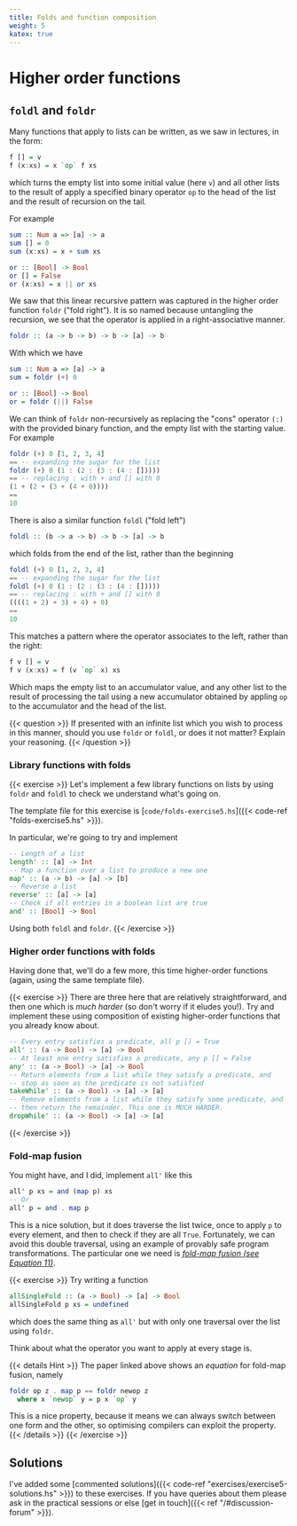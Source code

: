 ```yaml
---
title: Folds and function composition
weight: 5
katex: true
---
```


# Higher order functions

## `foldl` and `foldr`
Many functions that apply to lists can be written, as we saw in
lectures, in the form:

```hs
f [] = v
f (x:xs) = x `op` f xs
```

which turns the empty list into some initial value (here `v`) and all
other lists to the result of apply a specified binary operator `op` to
the head of the list and the result of recursion on the tail.

For example

```hs
sum :: Num a => [a] -> a
sum [] = 0
sum (x:xs) = x + sum xs

or :: [Bool] -> Bool
or [] = False
or (x:xs) = x || or xs
```

We saw that this linear recursive pattern was captured in the higher
order function `foldr` ("fold right"). It is so named because
untangling the recursion, we see that the operator is applied in a
right-associative manner.

```hs
foldr :: (a -> b -> b) -> b -> [a] -> b
```
With which we have
```hs
sum :: Num a => [a] -> a
sum = foldr (+) 0

or :: [Bool] -> Bool
or = foldr (||) False
```

We can think of `foldr` non-recursively as replacing the "cons"
operator `(:)` with the provided binary function, and the empty list
with the starting value. For example
```hs
foldr (+) 0 [1, 2, 3, 4]
== -- expanding the sugar for the list
foldr (+) 0 (1 : (2 : (3 : (4 : []))))
== -- replacing : with + and [] with 0
(1 + (2 + (3 + (4 + 0))))
==
10
```

There is also a similar function `foldl` ("fold left")
```hs
foldl :: (b -> a -> b) -> b -> [a] -> b
```
which folds from the end of the list, rather than the beginning
```hs
foldl (+) 0 [1, 2, 3, 4]
== -- expanding the sugar for the list
foldl (+) 0 (1 : (2 : (3 : (4 : []))))
== -- replacing : with + and [] with 0
((((1 + 2) + 3) + 4) + 0)
==
10
```

This matches a pattern where the operator associates to the left,
rather than the right:
```hs
f v [] = v
f v (x:xs) = f (v `op` x) xs
```
Which maps the empty list to an accumulator value, and any other list
to the result of processing the tail using a new accumulator obtained
by appling `op` to the accumulator and the head of the list.

{{< question >}}
If presented with an infinite list which you wish to process in this
manner, should you use `foldr` or `foldl`, or does it not matter?
Explain your reasoning.
{{< /question >}}

### Library functions with folds
{{< exercise >}}
Let's implement a few library functions on lists by using `foldr` and
`foldl` to check we understand what's going on.

The template file for this exercise is [`code/folds-exercise5.hs`]({{<
code-ref "folds-exercise5.hs" >}}).

In particular, we're going to try and implement

```hs
-- Length of a list
length' :: [a] -> Int
-- Map a function over a list to produce a new one
map' :: (a -> b) -> [a] -> [b]
-- Reverse a list
reverse' :: [a] -> [a]
-- Check if all entries in a boolean list are true
and' :: [Bool] -> Bool
```
Using both `foldl` and `foldr`.
{{< /exercise >}}


### Higher order functions with folds

Having done that, we'll do a few more, this time higher-order
functions (again, using the same template file).

{{< exercise >}}
There are three here that are relatively straightforward, and then one
which is _much harder_ (so don't worry if it eludes you!). Try and
implement these using composition of existing higher-order functions
that you already know about.

```hs
-- Every entry satisfies a predicate, all p [] = True
all' :: (a -> Bool) -> [a] -> Bool
-- At least one entry satisfies a predicate, any p [] = False
any' :: (a -> Bool) -> [a] -> Bool
-- Return elements from a list while they satisfy a predicate, and
-- stop as soon as the predicate is not satisfied
takeWhile' :: (a -> Bool) -> [a] -> [a]
-- Remove elements from a list while they satisfy some predicate, and
-- then return the remainder. This one is MUCH HARDER.
dropWhile' :: (a -> Bool) -> [a] -> [a]
```
{{< /exercise >}}

### Fold-map fusion

You might have, and I did, implement `all'` like this
```hs
all' p xs = and (map p) xs
-- Or
all' p = and . map p
```

This is a nice solution, but it does traverse the list twice, once to
apply `p` to every element, and then to check if they are all `True`.
Fortunately, we can avoid this double traversal, using an example of
provably safe program transformations. The particular one we need is
[_fold-map fusion (see Equation
11)_](https://academic.oup.com/comjnl/article/32/2/122/543545).

{{< exercise >}}
Try writing a function

```hs
allSingleFold :: (a -> Bool) -> [a] -> Bool
allSingleFold p xs = undefined
```
which does the same thing as `all'` but with only one traversal over
the list using `foldr`.

Think about what the operator you want to apply at every stage is.

{{< details Hint >}}
The paper linked above shows an _equation_ for fold-map fusion, namely
```hs
foldr op z . map p == foldr newop z
  where x `newop` y = p x `op` y
```

This is a nice property, because it means we can always switch between
one form and the other, so optimising compilers can exploit the
property.
{{< /details >}}
{{< /exercise >}}

## Solutions

I've added some [commented solutions]({{< code-ref
"exercises/exercise5-solutions.hs" >}}) to these exercises. If you
have queries about them please ask in the practical sessions or else
[get in touch]({{< ref "/#discussion-forum" >}}).
